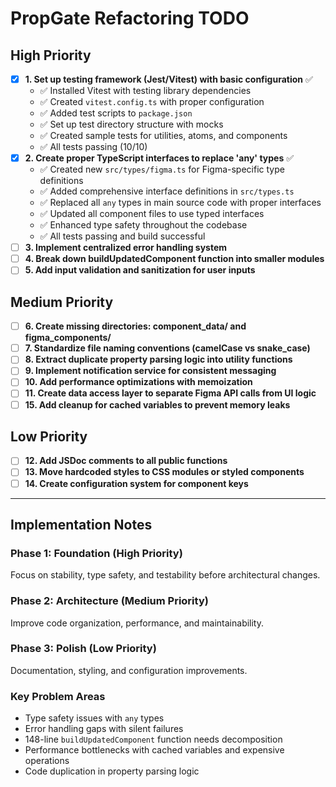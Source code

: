# PropGate Refactoring TODO

## High Priority
- [x] **1. Set up testing framework (Jest/Vitest) with basic configuration** ✅
  - ✅ Installed Vitest with testing library dependencies
  - ✅ Created `vitest.config.ts` with proper configuration
  - ✅ Added test scripts to `package.json`
  - ✅ Set up test directory structure with mocks
  - ✅ Created sample tests for utilities, atoms, and components
  - ✅ All tests passing (10/10)
- [x] **2. Create proper TypeScript interfaces to replace 'any' types** ✅
  - ✅ Created new `src/types/figma.ts` for Figma-specific type definitions
  - ✅ Added comprehensive interface definitions in `src/types.ts`
  - ✅ Replaced all `any` types in main source code with proper interfaces
  - ✅ Updated all component files to use typed interfaces
  - ✅ Enhanced type safety throughout the codebase
  - ✅ All tests passing and build successful
- [ ] **3. Implement centralized error handling system**
- [ ] **4. Break down buildUpdatedComponent function into smaller modules**
- [ ] **5. Add input validation and sanitization for user inputs**

## Medium Priority
- [ ] **6. Create missing directories: component_data/ and figma_components/**
- [ ] **7. Standardize file naming conventions (camelCase vs snake_case)**
- [ ] **8. Extract duplicate property parsing logic into utility functions**
- [ ] **9. Implement notification service for consistent messaging**
- [ ] **10. Add performance optimizations with memoization**
- [ ] **11. Create data access layer to separate Figma API calls from UI logic**
- [ ] **15. Add cleanup for cached variables to prevent memory leaks**

## Low Priority
- [ ] **12. Add JSDoc comments to all public functions**
- [ ] **13. Move hardcoded styles to CSS modules or styled components**
- [ ] **14. Create configuration system for component keys**

---

## Implementation Notes

### Phase 1: Foundation (High Priority)
Focus on stability, type safety, and testability before architectural changes.

### Phase 2: Architecture (Medium Priority)
Improve code organization, performance, and maintainability.

### Phase 3: Polish (Low Priority)
Documentation, styling, and configuration improvements.

### Key Problem Areas
- Type safety issues with `any` types
- Error handling gaps with silent failures
- 148-line `buildUpdatedComponent` function needs decomposition
- Performance bottlenecks with cached variables and expensive operations
- Code duplication in property parsing logic